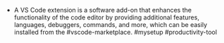 - A VS Code extension is a software add-on that enhances the functionality of the code editor by providing additional features, languages, debuggers, commands, and more, which can be easily installed from the #vscode-marketplace. #mysetup #productivity-tool